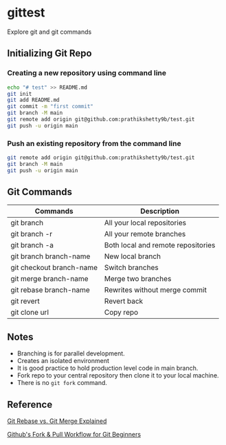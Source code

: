 # gittest
Explore git and git commands

## Initializing Git Repo

### Creating a new repository using command line

```bash
echo "# test" >> README.md
git init
git add README.md
git commit -m "first commit"
git branch -M main
git remote add origin git@github.com:prathikshetty9b/test.git
git push -u origin main
```

### P****ush an existing repository from the command line****

```bash
git remote add origin git@github.com:prathikshetty9b/test.git
git branch -M main
git push -u origin main
```

## Git Commands

| Commands | Description |
| --- | --- |
| git branch | All your local repositories |
| git branch -r | All your remote branches |
| git branch -a | Both local and remote repositories |
| git branch branch-name | New local branch |
| git checkout branch-name | Switch branches |
| git merge branch-name | Merge two branches |
| git rebase branch-name | Rewrites without merge commit |
| git revert | Revert back |
| git clone url | Copy repo  |

## Notes

- Branching is for parallel development.
- Creates an isolated environment
- It is good practice to hold production level code in main branch.
- Fork repo to your central repository then clone it to your local machine.
- There is no `git fork` command.

## Reference

[Git Rebase vs. Git Merge Explained](https://reflectoring.io/git-rebase-merge/)

[Github's Fork & Pull Workflow for Git Beginners](https://reflectoring.io/github-fork-and-pull/)
